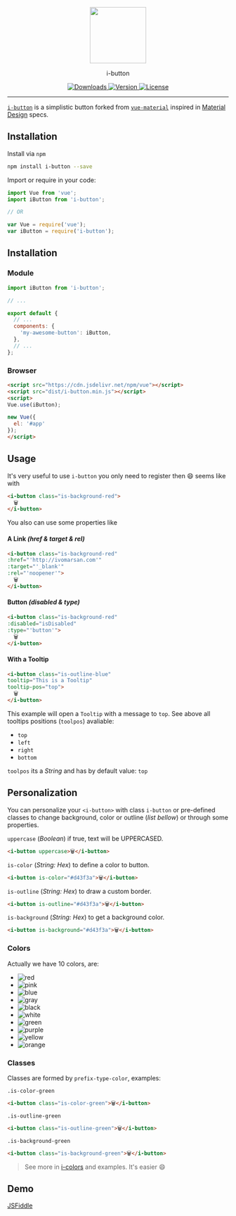 <p align="center">
  <a href="http://ivomarsan.com/" target="_blank">
    <img width="128" src="http://ivomarsan.com/favicon.png">
  </a>
</p>

<p align="center">i-button</p>

<p align="center">

  <a href="https://www.npmjs.com/package/i-button">
    <img src="https://img.shields.io/npm/dt/i-button.svg" alt="Downloads">
  </a>

  <a href="https://www.npmjs.com/package/i-button">
    <img src="https://img.shields.io/npm/v/i-button.svg" alt="Version">
  </a>

  <a href="https://www.npmjs.com/package/i-button">
    <img src="https://img.shields.io/npm/l/i-button.svg" alt="License">
  </a>
</p>

---

<a href="https://www.npmjs.com/package/i-button">`i-button`</a> is a simplistic
button forked from
<a href="https://www.npmjs.com/package/vue-material">`vue-material`</a> inspired
in <a href="http://material.google.com" target="_blank">Material Design</a>
specs.

## Installation

Install via `npm`

```bash
npm install i-button --save
```

Import or require in your code:

```javascript
import Vue from 'vue';
import iButton from 'i-button';

// OR

var Vue = require('vue');
var iButton = require('i-button');
```

## Installation

### Module

```javascript
import iButton from 'i-button';

// ...

export default {
  // ...
  components: {
    'my-awesome-button': iButton,
  },
  // ...
};
```

### Browser

```html
<script src="https://cdn.jsdelivr.net/npm/vue"></script>
<script src="dist/i-button.min.js"></script>
<script>
Vue.use(iButton);

new Vue({
  el: '#app'
});
</script>
```

## Usage

It's very useful to use `i-button` you only need to register then :smile: seems
like with

```html
<i-button class="is-background-red">
  🗑
</i-button>
```

You also can use some properties like

#### A Link _(href & target & rel)_

```html
<i-button class="is-background-red"
:href="'http://ivomarsan.com'"
:target="'_blank'"
:rel="'noopener'">
  🗑
</i-button>
```

#### Button _(disabled & type)_

```html
<i-button class="is-background-red"
:disabled="isDisabled"
:type="'button'">
  🗑
</i-button>
```

#### With a Tooltip

```html
<i-button class="is-outline-blue"
tooltip="This is a Tooltip"
tooltip-pos="top">
  🗑
</i-button>
```

This example will open a `Tooltip` with a message to `top`. See above all
tooltips positions (`toolpos`) avaliable:

* `top`
* `left`
* `right`
* `bottom`

`toolpos` its a _String_ and has by default value: `top`

## Personalization

You can personalize your `<i-button>` with class `i-button` or pre-defined
classes to change background, color or outline (_list bellow_) or through some
properties.

`uppercase` (_Boolean_) if true, text will be UPPERCASED.

```html
<i-button uppercase>🗑</i-button>
```

`is-color` (_String: Hex_) to define a color to button.

```html
<i-button is-color="#d43f3a">🗑</i-button>
```

`is-outline` (_String: Hex_) to draw a custom border.

```html
<i-button is-outline="#d43f3a">🗑</i-button>
```

`is-background` (_String: Hex_) to get a background color.

```html
<i-button is-background="#d43f3a">🗑</i-button>
```

### Colors

Actually we have 10 colors, are:

* <img src="https://img.shields.io/badge/red-                    -d43f3a.svg?style=for-the-badge" alt="red">
* <img src="https://img.shields.io/badge/pink-                    -ff067c.svg?style=for-the-badge" alt="pink">
* <img src="https://img.shields.io/badge/blue-                    -0488bb.svg?style=for-the-badge" alt="blue">
* <img src="https://img.shields.io/badge/gray-                    -ada8a5.svg?style=for-the-badge" alt="gray">
* <img src="https://img.shields.io/badge/black-                    -000000.svg?style=for-the-badge" alt="black">
* <img src="https://img.shields.io/badge/white-                    -ffffff.svg?style=for-the-badge" alt="white">
* <img src="https://img.shields.io/badge/green-                    -4cae4c.svg?style=for-the-badge" alt="green">
* <img src="https://img.shields.io/badge/purple-                    -9400c8.svg?style=for-the-badge" alt="purple">
* <img src="https://img.shields.io/badge/yellow-                    -ffdf00.svg?style=for-the-badge" alt="yellow">
* <img src="https://img.shields.io/badge/orange-                    -ff9e00.svg?style=for-the-badge" alt="orange">

### Classes

Classes are formed by `prefix-type-color`, examples:

`.is-color-green`

```html
<i-button class="is-color-green">🗑</i-button>
```

`.is-outline-green`

```html
<i-button class="is-outline-green">🗑</i-button>
```

`.is-background-green`

```html
<i-button class="is-background-green">🗑</i-button>
```

> See more in [i-colors](https://www.npmjs.com/package/i-colors) and examples.
> It's easier :smile:

## Demo

[JSFiddle](https://jsfiddle.net/r5yf1qtv/)
